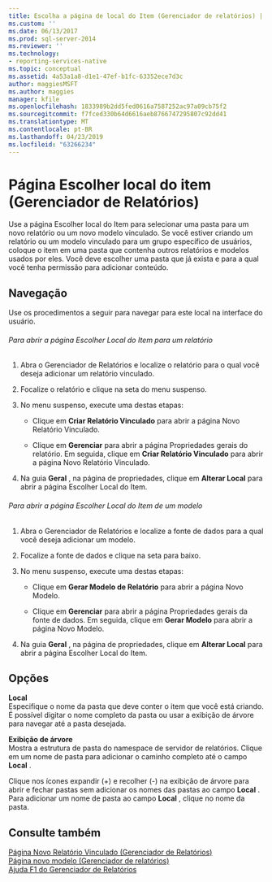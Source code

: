 ```yaml
---
title: Escolha a página de local do Item (Gerenciador de relatórios) | Microsoft Docs
ms.custom: ''
ms.date: 06/13/2017
ms.prod: sql-server-2014
ms.reviewer: ''
ms.technology:
- reporting-services-native
ms.topic: conceptual
ms.assetid: 4a53a1a8-d1e1-47ef-b1fc-63352ece7d3c
author: maggiesMSFT
ms.author: maggies
manager: kfile
ms.openlocfilehash: 1833989b2dd5fed0616a7587252ac97a09cb75f2
ms.sourcegitcommit: f7fced330b64d6616aeb8766747295807c92dd41
ms.translationtype: MT
ms.contentlocale: pt-BR
ms.lasthandoff: 04/23/2019
ms.locfileid: "63266234"
---
```

# <a name="choose-item-location-page-report-manager"></a>Página Escolher local do item (Gerenciador de Relatórios)
  Use a página Escolher local do Item para selecionar uma pasta para um novo relatório ou um novo modelo vinculado. Se você estiver criando um relatório ou um modelo vinculado para um grupo específico de usuários, coloque o item em uma pasta que contenha outros relatórios e modelos usados por eles. Você deve escolher uma pasta que já exista e para a qual você tenha permissão para adicionar conteúdo.  
  
## <a name="navigation"></a>Navegação  
 Use os procedimentos a seguir para navegar para este local na interface do usuário.  
  
###### <a name="to-open-the-choose-item-location-page-for-a-report"></a>Para abrir a página Escolher Local do Item para um relatório  
  
1.  Abra o Gerenciador de Relatórios e localize o relatório para o qual você deseja adicionar um relatório vinculado.  
  
2.  Focalize o relatório e clique na seta do menu suspenso.  
  
3.  No menu suspenso, execute uma destas etapas:  
  
    -   Clique em **Criar Relatório Vinculado** para abrir a página Novo Relatório Vinculado.  
  
    -   Clique em **Gerenciar** para abrir a página Propriedades gerais do relatório. Em seguida, clique em **Criar Relatório Vinculado** para abrir a página Novo Relatório Vinculado.  
  
4.  Na guia **Geral** , na página de propriedades, clique em **Alterar Local** para abrir a página Escolher Local do Item.  
  
###### <a name="to-open-the-choose-item-location-page-for-a-model"></a>Para abrir a página Escolher Local do Item de um modelo  
  
1.  Abra o Gerenciador de Relatórios e localize a fonte de dados para a qual você deseja adicionar um modelo.  
  
2.  Focalize a fonte de dados e clique na seta para baixo.  
  
3.  No menu suspenso, execute uma destas etapas:  
  
    -   Clique em **Gerar Modelo de Relatório** para abrir a página Novo Modelo.  
  
    -   Clique em **Gerenciar** para abrir a página Propriedades gerais da fonte de dados. Em seguida, clique em **Gerar Modelo** para abrir a página Novo Modelo.  
  
4.  Na guia **Geral** , na página de propriedades, clique em **Alterar Local** para abrir a página Escolher Local do Item.  
  
## <a name="options"></a>Opções  
 **Local**  
 Especifique o nome da pasta que deve conter o item que você está criando. É possível digitar o nome completo da pasta ou usar a exibição de árvore para navegar até a pasta desejada.  
  
 **Exibição de árvore**  
 Mostra a estrutura de pasta do namespace de servidor de relatórios. Clique em um nome de pasta para adicionar o caminho completo até o campo **Local** .  
  
 Clique nos ícones expandir  (+) e recolher (-) na exibição de árvore para abrir e fechar pastas sem adicionar os nomes das pastas ao campo **Local** . Para adicionar um nome de pasta ao campo **Local** , clique no nome da pasta.  
  
## <a name="see-also"></a>Consulte também  
 [Página Novo Relatório Vinculado &#40;Gerenciador de Relatórios&#41;](../../2014/reporting-services/new-linked-report-page-report-manager.md)   
 [Página novo modelo &#40;Gerenciador de relatórios&#41;](../../2014/reporting-services/new-model-page-report-manager.md)   
 [Ajuda F1 do Gerenciador de Relatórios](../../2014/reporting-services/report-manager-f1-help.md)  
  
  
